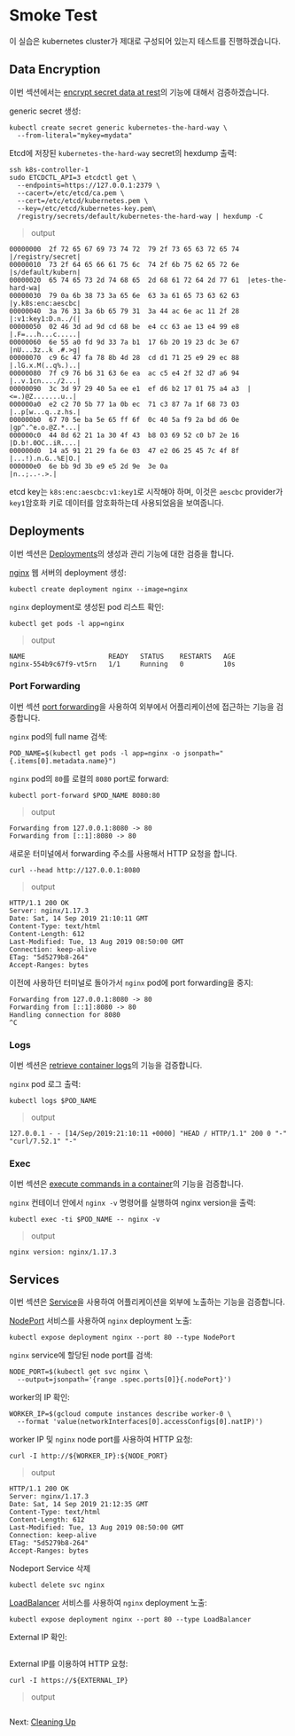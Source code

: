 # Smoke Test

이 실습은 kubernetes cluster가 제대로 구성되어 있는지 테스트를 진행하겠습니다.

## Data Encryption

이번 섹션에서는 [encrypt secret data at rest](https://kubernetes.io/docs/tasks/administer-cluster/encrypt-data/#verifying-that-data-is-encrypted)의 기능에 대해서 검증하겠습니다.

generic secret 생성:

```
kubectl create secret generic kubernetes-the-hard-way \
  --from-literal="mykey=mydata"
```

Etcd에 저장된 `kubernetes-the-hard-way` secret의 hexdump 출력:

```
ssh k8s-controller-1
sudo ETCDCTL_API=3 etcdctl get \
  --endpoints=https://127.0.0.1:2379 \
  --cacert=/etc/etcd/ca.pem \
  --cert=/etc/etcd/kubernetes.pem \
  --key=/etc/etcd/kubernetes-key.pem\
  /registry/secrets/default/kubernetes-the-hard-way | hexdump -C
```

> output

```
00000000  2f 72 65 67 69 73 74 72  79 2f 73 65 63 72 65 74  |/registry/secret|
00000010  73 2f 64 65 66 61 75 6c  74 2f 6b 75 62 65 72 6e  |s/default/kubern|
00000020  65 74 65 73 2d 74 68 65  2d 68 61 72 64 2d 77 61  |etes-the-hard-wa|
00000030  79 0a 6b 38 73 3a 65 6e  63 3a 61 65 73 63 62 63  |y.k8s:enc:aescbc|
00000040  3a 76 31 3a 6b 65 79 31  3a 44 ac 6e ac 11 2f 28  |:v1:key1:D.n../(|
00000050  02 46 3d ad 9d cd 68 be  e4 cc 63 ae 13 e4 99 e8  |.F=...h...c.....|
00000060  6e 55 a0 fd 9d 33 7a b1  17 6b 20 19 23 dc 3e 67  |nU...3z..k .#.>g|
00000070  c9 6c 47 fa 78 8b 4d 28  cd d1 71 25 e9 29 ec 88  |.lG.x.M(..q%.)..|
00000080  7f c9 76 b6 31 63 6e ea  ac c5 e4 2f 32 d7 a6 94  |..v.1cn..../2...|
00000090  3c 3d 97 29 40 5a ee e1  ef d6 b2 17 01 75 a4 a3  |<=.)@Z.......u..|
000000a0  e2 c2 70 5b 77 1a 0b ec  71 c3 87 7a 1f 68 73 03  |..p[w...q..z.hs.|
000000b0  67 70 5e ba 5e 65 ff 6f  0c 40 5a f9 2a bd d6 0e  |gp^.^e.o.@Z.*...|
000000c0  44 8d 62 21 1a 30 4f 43  b8 03 69 52 c0 b7 2e 16  |D.b!.0OC..iR....|
000000d0  14 a5 91 21 29 fa 6e 03  47 e2 06 25 45 7c 4f 8f  |...!).n.G..%E|O.|
000000e0  6e bb 9d 3b e9 e5 2d 9e  3e 0a                    |n..;..-.>.|
```

etcd key는 `k8s:enc:aescbc:v1:key1`로 시작해야 하며, 이것은 `aescbc` provider가 `key1`암호화 키로 데이터를 암호화하는데 사용되었음을 보여줍니다.

## Deployments

이번 섹션은 [Deployments](https://kubernetes.io/docs/concepts/workloads/controllers/deployment/)의 생성과 관리 기능에 대한 검증을 합니다.

[nginx](https://nginx.org/en/) 웹 서버의 deployment 생성:

```
kubectl create deployment nginx --image=nginx
```

`nginx` deployment로 생성된 pod 리스트 확인:

```
kubectl get pods -l app=nginx
```

> output

```
NAME                     READY   STATUS    RESTARTS   AGE
nginx-554b9c67f9-vt5rn   1/1     Running   0          10s
```

### Port Forwarding

이번 섹션 [port forwarding](https://kubernetes.io/docs/tasks/access-application-cluster/port-forward-access-application-cluster/)을 사용하여 외부에서 어플리케이션에 접근하는 기능을 검증합니다.

`nginx` pod의 full name 검색:

```
POD_NAME=$(kubectl get pods -l app=nginx -o jsonpath="{.items[0].metadata.name}")
```

`nginx` pod의 `80`를 로컬의 `8080` port로 forward:

```
kubectl port-forward $POD_NAME 8080:80
```

> output

```
Forwarding from 127.0.0.1:8080 -> 80
Forwarding from [::1]:8080 -> 80
```

새로운 터미널에서 forwarding 주소를 사용해서 HTTP 요청을 합니다.

```
curl --head http://127.0.0.1:8080
```

> output

```
HTTP/1.1 200 OK
Server: nginx/1.17.3
Date: Sat, 14 Sep 2019 21:10:11 GMT
Content-Type: text/html
Content-Length: 612
Last-Modified: Tue, 13 Aug 2019 08:50:00 GMT
Connection: keep-alive
ETag: "5d5279b8-264"
Accept-Ranges: bytes
```

이전에 사용하던 터미널로 돌아가서 `nginx` pod에 port forwarding을 중지:

```
Forwarding from 127.0.0.1:8080 -> 80
Forwarding from [::1]:8080 -> 80
Handling connection for 8080
^C
```

### Logs

이번 섹션은 [retrieve container logs](https://kubernetes.io/docs/concepts/cluster-administration/logging/)의 기능을 검증합니다.

`nginx` pod 로그 출력:

```
kubectl logs $POD_NAME
```

> output

```
127.0.0.1 - - [14/Sep/2019:21:10:11 +0000] "HEAD / HTTP/1.1" 200 0 "-" "curl/7.52.1" "-"
```

### Exec

이번 섹션은 [execute commands in a container](https://kubernetes.io/docs/tasks/debug-application-cluster/get-shell-running-container/#running-individual-commands-in-a-container)의 기능을 검증합니다.

`nginx` 컨테이너 안에서 `nginx -v` 명령어를 실행하여 nginx version을 출력:

```
kubectl exec -ti $POD_NAME -- nginx -v
```

> output

```
nginx version: nginx/1.17.3
```

## Services

이번 섹션은 [Service](https://kubernetes.io/docs/concepts/services-networking/service/)을 사용하여 어플리케이션을 외부에 노출하는 기능을 검증합니다.

[NodePort](https://kubernetes.io/docs/concepts/services-networking/service/#type-nodeport) 서비스를 사용하여 `nginx` deployment 노출:

```
kubectl expose deployment nginx --port 80 --type NodePort
```

`nginx` service에 할당된 node port를 검색:

```
NODE_PORT=$(kubectl get svc nginx \
  --output=jsonpath='{range .spec.ports[0]}{.nodePort}')
```

worker의 IP 확인:

```
WORKER_IP=$(gcloud compute instances describe worker-0 \
  --format 'value(networkInterfaces[0].accessConfigs[0].natIP)')
```

worker IP 및 `nginx` node port를 사용하여 HTTP 요청:

```
curl -I http://${WORKER_IP}:${NODE_PORT}
```

> output

```
HTTP/1.1 200 OK
Server: nginx/1.17.3
Date: Sat, 14 Sep 2019 21:12:35 GMT
Content-Type: text/html
Content-Length: 612
Last-Modified: Tue, 13 Aug 2019 08:50:00 GMT
Connection: keep-alive
ETag: "5d5279b8-264"
Accept-Ranges: bytes
```

Nodeport Service 삭제

```
kubectl delete svc nginx
```


[LoadBalancer](https://kubernetes.io/docs/concepts/services-networking/service/#loadbalancer) 서비스를 사용하여 `nginx` deployment 노출:

```
kubectl expose deployment nginx --port 80 --type LoadBalancer
```

External IP 확인:

```
```

External IP를 이용하여 HTTP 요청:

```
curl -I https://${EXTERNAL_IP}
```

> output

```
```

Next: [Cleaning Up](14-cleanup.md)
